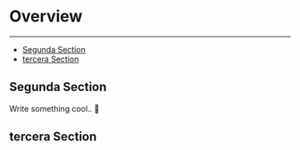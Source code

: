 # Overview

---

- [Segunda Section](#section-1)
- [tercera Section](#section-2)


<a name="section-1"></a>
## Segunda Section

Write something cool.. 🦊

<a name="section-2"></a>
## tercera Section
